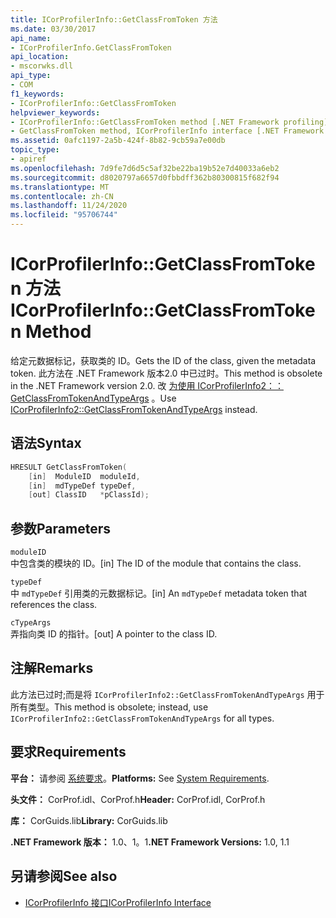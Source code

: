 ```yaml
---
title: ICorProfilerInfo::GetClassFromToken 方法
ms.date: 03/30/2017
api_name:
- ICorProfilerInfo.GetClassFromToken
api_location:
- mscorwks.dll
api_type:
- COM
f1_keywords:
- ICorProfilerInfo::GetClassFromToken
helpviewer_keywords:
- ICorProfilerInfo::GetClassFromToken method [.NET Framework profiling]
- GetClassFromToken method, ICorProfilerInfo interface [.NET Framework profiling]
ms.assetid: 0afc1197-2a5b-424f-8b82-9cb59a7e00db
topic_type:
- apiref
ms.openlocfilehash: 7d9fe7d6d5c5af32be22ba19b52e7d40033a6eb2
ms.sourcegitcommit: d8020797a6657d0fbbdff362b80300815f682f94
ms.translationtype: MT
ms.contentlocale: zh-CN
ms.lasthandoff: 11/24/2020
ms.locfileid: "95706744"
---
```

# <a name="icorprofilerinfogetclassfromtoken-method"></a><span data-ttu-id="9e765-102">ICorProfilerInfo::GetClassFromToken 方法</span><span class="sxs-lookup"><span data-stu-id="9e765-102">ICorProfilerInfo::GetClassFromToken Method</span></span>

<span data-ttu-id="9e765-103">给定元数据标记，获取类的 ID。</span><span class="sxs-lookup"><span data-stu-id="9e765-103">Gets the ID of the class, given the metadata token.</span></span> <span data-ttu-id="9e765-104">此方法在 .NET Framework 版本2.0 中已过时。</span><span class="sxs-lookup"><span data-stu-id="9e765-104">This method is obsolete in the .NET Framework version 2.0.</span></span> <span data-ttu-id="9e765-105">改 [为使用 ICorProfilerInfo2：： GetClassFromTokenAndTypeArgs](icorprofilerinfo2-getclassfromtokenandtypeargs-method.md) 。</span><span class="sxs-lookup"><span data-stu-id="9e765-105">Use [ICorProfilerInfo2::GetClassFromTokenAndTypeArgs](icorprofilerinfo2-getclassfromtokenandtypeargs-method.md) instead.</span></span>  
  
## <a name="syntax"></a><span data-ttu-id="9e765-106">语法</span><span class="sxs-lookup"><span data-stu-id="9e765-106">Syntax</span></span>  
  
```cpp  
HRESULT GetClassFromToken(  
    [in]  ModuleID  moduleId,  
    [in]  mdTypeDef typeDef,  
    [out] ClassID   *pClassId);  
```  
  
## <a name="parameters"></a><span data-ttu-id="9e765-107">参数</span><span class="sxs-lookup"><span data-stu-id="9e765-107">Parameters</span></span>  

 `moduleID`  
 <span data-ttu-id="9e765-108">中包含类的模块的 ID。</span><span class="sxs-lookup"><span data-stu-id="9e765-108">[in] The ID of the module that contains the class.</span></span>  
  
 `typeDef`  
 <span data-ttu-id="9e765-109">中 `mdTypeDef` 引用类的元数据标记。</span><span class="sxs-lookup"><span data-stu-id="9e765-109">[in] An `mdTypeDef` metadata token that references the class.</span></span>  
  
 `cTypeArgs`  
 <span data-ttu-id="9e765-110">弄指向类 ID 的指针。</span><span class="sxs-lookup"><span data-stu-id="9e765-110">[out] A pointer to the class ID.</span></span>  
  
## <a name="remarks"></a><span data-ttu-id="9e765-111">注解</span><span class="sxs-lookup"><span data-stu-id="9e765-111">Remarks</span></span>  

 <span data-ttu-id="9e765-112">此方法已过时;而是将 `ICorProfilerInfo2::GetClassFromTokenAndTypeArgs` 用于所有类型。</span><span class="sxs-lookup"><span data-stu-id="9e765-112">This method is obsolete; instead, use `ICorProfilerInfo2::GetClassFromTokenAndTypeArgs` for all types.</span></span>  
  
## <a name="requirements"></a><span data-ttu-id="9e765-113">要求</span><span class="sxs-lookup"><span data-stu-id="9e765-113">Requirements</span></span>  

 <span data-ttu-id="9e765-114">**平台：** 请参阅 [系统要求](../../get-started/system-requirements.md)。</span><span class="sxs-lookup"><span data-stu-id="9e765-114">**Platforms:** See [System Requirements](../../get-started/system-requirements.md).</span></span>  
  
 <span data-ttu-id="9e765-115">**头文件：** CorProf.idl、CorProf.h</span><span class="sxs-lookup"><span data-stu-id="9e765-115">**Header:** CorProf.idl, CorProf.h</span></span>  
  
 <span data-ttu-id="9e765-116">**库：** CorGuids.lib</span><span class="sxs-lookup"><span data-stu-id="9e765-116">**Library:** CorGuids.lib</span></span>  
  
 <span data-ttu-id="9e765-117">**.NET Framework 版本：** 1.0、1。1</span><span class="sxs-lookup"><span data-stu-id="9e765-117">**.NET Framework Versions:** 1.0, 1.1</span></span>  
  
## <a name="see-also"></a><span data-ttu-id="9e765-118">另请参阅</span><span class="sxs-lookup"><span data-stu-id="9e765-118">See also</span></span>

- [<span data-ttu-id="9e765-119">ICorProfilerInfo 接口</span><span class="sxs-lookup"><span data-stu-id="9e765-119">ICorProfilerInfo Interface</span></span>](icorprofilerinfo-interface.md)
